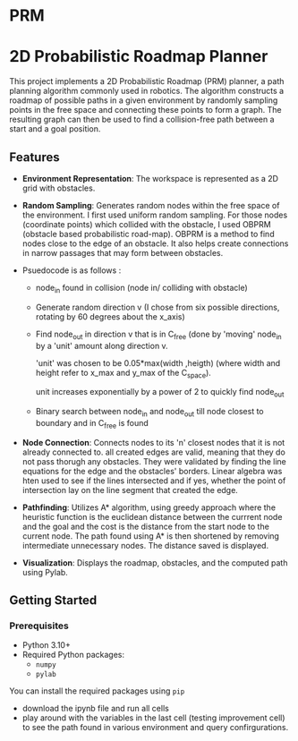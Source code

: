# PRM
# 2D Probabilistic Roadmap Planner

This project implements a 2D Probabilistic Roadmap (PRM) planner, a path planning algorithm commonly used in robotics. The algorithm constructs a roadmap of possible paths in a given environment by randomly sampling points in the free space and connecting these points to form a graph. The resulting graph can then be used to find a collision-free path between a start and a goal position.

## Features

- **Environment Representation**: The workspace is represented as a 2D grid with obstacles.
- **Random Sampling**: Generates random nodes within the free space of the environment. I first used uniform random sampling. For those nodes (coordinate points) which collided with the obstacle, I used OBPRM (obstacle based probabilistic road-map). OBPRM is a method to find nodes close to the edge of an obstacle. It also helps create connections in narrow passages that may form between obstacles.
  
- Psuedocode is as follows :
  - node<sub>in</sub> found in collision (node in/ colliding with obstacle)
  - Generate random direction v (I chose from six possible directions, rotating by 60 degrees about the x_axis)
  - Find node<sub>out</sub> in direction v that is in  C<sub>free</sub> (done by 'moving' node<sub>in</sub> by a 'unit' amount along direction v.

    'unit' was chosen to be 0.05*max(width ,heigth) (where width and height refer to x_max and y_max of the C<sub>space</sub>).

    unit increases exponentially by a power of 2 to quickly find node<sub>out</sub>
  - Binary search between node<sub>in</sub> and node<sub>out</sub> till node closest to boundary and in C<sub>free</sub> is found

- **Node Connection**: Connects nodes to its 'n' closest nodes that it is not already connected to. all created edges are valid, meaning that they do not pass thorugh any obstacles.
  They were validated by finding the line equations for the edge and the obstacles' borders. Linear algebra was hten used to see if the lines intersected and if yes, whether the point of intersection lay on the line segment that created the edge. 
- **Pathfinding**: Utilizes A* algorithm, using greedy approach where the heuristic function is the euclidean distance between the currrent node and the goal and the cost is the distance from the start node to the current node.
The path found using A* is then shortened by removing intermediate unnecessary nodes. The distance saved is displayed.
- **Visualization**: Displays the roadmap, obstacles, and the computed path using Pylab.

## Getting Started

### Prerequisites

- Python 3.10+
- Required Python packages:
  - `numpy`
  - `pylab`

You can install the required packages using `pip`

- download the ipynb file and run all cells
- play around with the variables in the last cell (testing improvement cell) to see the path found in various environment and query confirgurations. 

